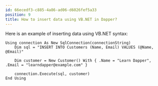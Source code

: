```yaml
---
id: 66ecedf3-c885-4a86-ad06-d6026fef5a33
position: 9
title: How to insert data using VB.NET in Dapper?
---
```


Here is an example of inserting data using VB.NET syntax:

```vbnet
Using connection As New SqlConnection(connectionString)
    Dim sql = "INSERT INTO Customers (Name, Email) VALUES (@Name, @Email)"
    
    Dim customer = New Customer() With { .Name = "Learn Dapper", .Email = "learndapper@example.com" }
    
    connection.Execute(sql, customer)
End Using
```